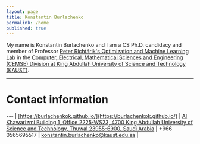 ```yaml
---
layout: page
title: Konstantin Burlachenko
permalink: /home
published: true
---
```


<style>
th, td {
  padding: 5px;
  text-align: left;
}
</style>

My name is Konstantin Burlachenko and I am a CS Ph.D. candidacy and member of Professor [Peter Richtárik's Optimization and Machine Learning Lab](https://richtarik.org/) 
in the [Computer, Electrical, Mathematical Sciences and Engineering (CEMSE) Division at King Abdullah University of Science and Technology (KAUST)](https://cemse.kaust.edu.sa/).

---

# Contact information

--- |
[https://burlachenkok.github.io/](https://burlachenkok.github.io/) |
[Al Khawarizmi Building 1, Office 2225-WS23, 4700 King Abdullah University of Science and Technology, Thuwal 23955-6900, Saudi Arabia](https://www.google.com/maps/place/Al-Khawarizmi+Block,+Building+1+The+Spine,+Thuwal+23955/@22.3092769,39.1046418,18z/data=!4m12!1m6!3m5!1s0x15c11c505768a2f1:0x36139c007214e6bc!2z0J3QsNGD0YfQvdC-LdGC0LXRhdC90L7Qu9C-0LPQuNGH0LXRgdC60LjQuSDRg9C90LjQstC10YDRgdC40YLQtdGCINC40LzQtdC90Lgg0LrQvtGA0L7Qu9GPINCQ0LHQtNCw0LvQu9GL!8m2!3d22.309465!4d39.104697!3m4!1s0x15c11c50619ad02d:0xadf064b12f9b6b4c!8m2!3d22.3085267!4d39.1048447) |
+966 0565695517 |
[konstantin.burlachenko@kaust.edu.sa](mailto:konstantin.burlachenko@kaust.edu.sa) |
